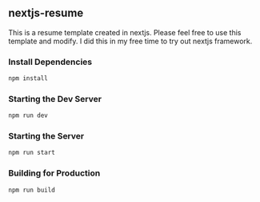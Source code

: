 ## nextjs-resume

This is a resume template created in nextjs. Please feel free to use this template and modify. I did this in my free time to try out nextjs framework.

### Install Dependencies

```bash
npm install
```

### Starting the Dev Server

```bash
npm run dev
```

### Starting the Server

```bash
npm run start
```

### Building for Production

```bash
npm run build
```
